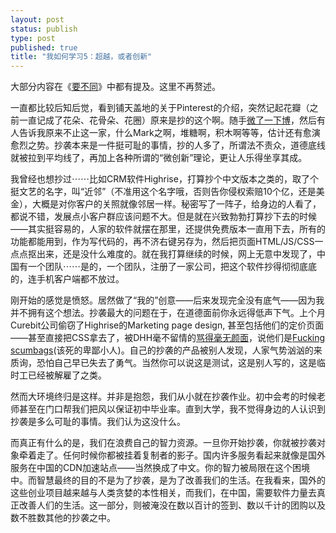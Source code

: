 ```yaml
--- 
layout: post
status: publish
type: post
published: true
title: "我如何学习5：超越，或者创新"
---
```


大部分内容在《[要不同](/archives/be-different/)》中都有提及。这里不再赘述。

一直都比较后知后觉，看到铺天盖地的关于Pinterest的介绍，突然记起花瓣（之前一直记成了花朵、花骨朵、花圈）原来是抄的这个啊。随手[微了一下博](http://www.weibo.com/1409585182/y6xm0pSNB)，然后有人告诉我原来不止这一家，什么Mark之啊，堆糖啊，积木啊等等，估计还有愈演愈烈之势。抄袭本来是一件挺可耻的事情，抄的人多了，所谓法不责众，道德底线就被拉到平均线了，再加上各种所谓的“微创新”理论，更让人乐得坐享其成。

我曾经也想抄过⋯⋯比如CRM软件Highrise，打算抄个中文版本之类的，取了个挺文艺的名字，叫“近邻”（不准用这个名字哦，否则告你侵权索赔10个亿，还是美金），大概是对你客户的关照就像邻居一样。秘密写了一阵子，给身边的人看了，都说不错，发展点小客户群应该问题不大。但是就在兴致勃勃打算抄下去的时候——其实挺容易的，人家的软件就摆在那里，还提供免费版本一直用下去，所有的功能都能用到，作为写代码的，再不济右键另存为，然后把页面HTML/JS/CSS一点点抠出来，还是没什么难度的。就在我打算继续的时候，网上无意中发现了，中国有一个团队⋯⋯是的，一个团队，注册了一家公司，把这个软件抄得彻彻底底的，连手机客户端都不放过。

刚开始的感觉是愤怒。居然做了“我的”创意——后来发现完全没有底气——因为我并不拥有这个想法。抄袭最大的问题在于，在道德面前你永远得低声下气。上个月Curebit公司偷窃了Highrise的Marketing page design, 甚至包括他们的定价页面——甚至直接把CSS拿去了，被DHH毫不留情的[骂得毫无颜面](http://www.howinteractivedesign.com/technology/curebit-37signals-web-design-scandal)，说他们是[Fucking scumbags](http://news.ycombinator.com/item?id=3523480)(该死的卑鄙小人)。自己的抄袭的产品被别人发现，人家气势汹汹的来质询，恐怕自己早已失去了勇气。当然你可以说这是测试，这是别人写的，这是临时工已经被解雇了之类。

然而大环境终归是这样。并非是抱怨，我们从小就在抄袭作业。初中会考的时候老师甚至在门口帮我们把风以保证初中毕业率。直到大学，我不觉得身边的人认识到抄袭是多么可耻的事情。我们认为这没什么。

而真正有什么的是，我们在浪费自己的智力资源。一旦你开始抄袭，你就被抄袭对象牵着走了。任何时候你都被挂着复制者的影子。国内许多服务看起来就像是国外服务在中国的CDN加速站点——当然换成了中文。你的智力被局限在这个困境中。而智慧最终的目的不是为了抄袭，是为了改善我们的生活。在我看来，国外的这些创业项目越来越与人类贪婪的本性相关，而我们，在中国，需要软件力量去真正改善人们的生活。这一部分，则被淹没在数以百计的签到、数以千计的团购以及数不胜数其他的抄袭之中。
